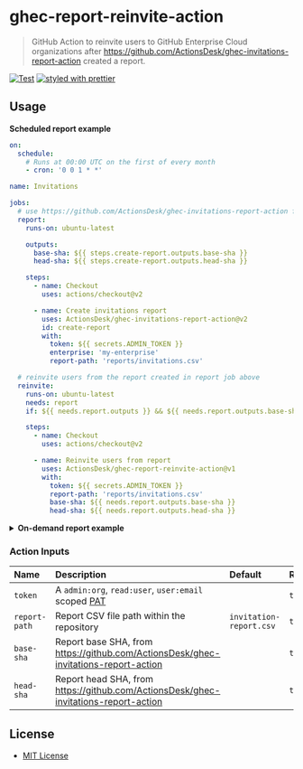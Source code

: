 # ghec-report-reinvite-action

> GitHub Action to reinvite users to GitHub Enterprise Cloud organizations after https://github.com/ActionsDesk/ghec-invitations-report-action created a report.

[![Test](https://github.com/ActionsDesk/ghec-report-reinvite-action/workflows/Test/badge.svg)](https://github.com/ActionsDesk/ghec-report-reinvite-action/actions?query=workflow%3ATest) [![styled with prettier](https://img.shields.io/badge/styled_with-prettier-ff69b4.svg)](https://github.com/prettier/prettier)

## Usage

**Scheduled report example**

```yml
on:
  schedule:
    # Runs at 00:00 UTC on the first of every month
    - cron: '0 0 1 * *'

name: Invitations

jobs:
  # use https://github.com/ActionsDesk/ghec-invitations-report-action first to create the report
  report:
    runs-on: ubuntu-latest

    outputs:
      base-sha: ${{ steps.create-report.outputs.base-sha }}
      head-sha: ${{ steps.create-report.outputs.head-sha }}

    steps:
      - name: Checkout
        uses: actions/checkout@v2

      - name: Create invitations report
        uses: ActionsDesk/ghec-invitations-report-action@v2
        id: create-report
        with:
          token: ${{ secrets.ADMIN_TOKEN }}
          enterprise: 'my-enterprise'
          report-path: 'reports/invitations.csv'

  # reinvite users from the report created in report job above
  reinvite:
    runs-on: ubuntu-latest
    needs: report
    if: ${{ needs.report.outputs }} && ${{ needs.report.outputs.base-sha }} && ${{ needs.report.outputs.head-sha }}

    steps:
      - name: Checkout
        uses: actions/checkout@v2

      - name: Reinvite users from report
        uses: ActionsDesk/ghec-report-reinvite-action@v1
        with:
          token: ${{ secrets.ADMIN_TOKEN }}
          report-path: 'reports/invitations.csv'
          base-sha: ${{ needs.report.outputs.base-sha }}
          head-sha: ${{ needs.report.outputs.head-sha }}
```

<details>
  <summary><strong>On-demand report example</strong></summary>

```yml
on:
  workflow_dispatch:
    inputs:
      enterprise:
        description: 'GitHub Enterprise Cloud account, if omitted the report will target the repository organization only'
        required: false
        default: 'my-enterprise'
      report-path:
        description: 'Path to the report file'
        default: 'reports/invitations.csv'
        required: false

name: On-demand invitations

jobs:
  # use https://github.com/ActionsDesk/ghec-invitations-report-action first to create the report
  report:
    runs-on: ubuntu-latest

    outputs:
      base-sha: ${{ steps.create-report.outputs.base-sha }}
      head-sha: ${{ steps.create-report.outputs.head-sha }}

    steps:
      - name: Checkout
        uses: actions/checkout@v2

      - name: Create invitations report
        uses: ActionsDesk/ghec-invitations-report-action@v2
        id: create-report
        with:
          token: ${{ secrets.ADMIN_TOKEN }}
          enterprise: ${{ github.event.inputs.enterprise }}
          report-path: ${{ github.event.inputs.report-path }}

  # reinvite users from the report created in report job above
  reinvite:
    runs-on: ubuntu-latest
    needs: report
    if: ${{ needs.report.outputs }} && ${{ needs.report.outputs.base-sha }} && ${{ needs.report.outputs.head-sha }}

    steps:
      - name: Checkout
        uses: actions/checkout@v2

      - name: Reinvite users from report
        uses: ActionsDesk/ghec-report-reinvite-action@v1
        with:
          token: ${{ secrets.ADMIN_TOKEN }}
          report-path: ${{ github.event.inputs.report-path }}
          base-sha: ${{ needs.report.outputs.base-sha }}
          head-sha: ${{ needs.report.outputs.head-sha }}
```

</details>

### Action Inputs

| Name          | Description                                                                         | Default                 | Required |
| :------------ | :---------------------------------------------------------------------------------- | :---------------------- | :------- |
| `token`       | A `admin:org`, `read:user`, `user:email` scoped [PAT]                               |                         | `true`   |
| `report-path` | Report CSV file path within the repository                                          | `invitation-report.csv` | `true`   |
| `base-sha`    | Report base SHA, from https://github.com/ActionsDesk/ghec-invitations-report-action |                         | `true`   |
| `head-sha`    | Report head SHA, from https://github.com/ActionsDesk/ghec-invitations-report-action |                         | `true`   |

## License

- [MIT License](./license)

[pat]: https://docs.github.com/en/github/authenticating-to-github/creating-a-personal-access-token 'Personal Access Token'
